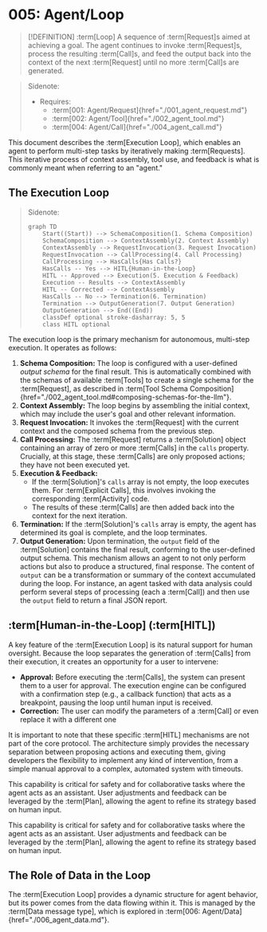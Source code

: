 # 005: Agent/Loop

> [!DEFINITION] :term[Loop]
> A sequence of :term[Request]s aimed at achieving a goal. The agent continues to invoke :term[Request]s, process the resulting :term[Call]s, and feed the output back into the context of the next :term[Request] until no more :term[Call]s are generated.

> Sidenote:
>
> - Requires:
>   - :term[001: Agent/Request]{href="./001_agent_request.md"}
>   - :term[002: Agent/Tool]{href="./002_agent_tool.md"}
>   - :term[004: Agent/Call]{href="./004_agent_call.md"}

This document describes the :term[Execution Loop], which enables an agent to perform multi-step tasks by iteratively making :term[Requests]. This iterative process of context assembly, tool use, and feedback is what is commonly meant when referring to an "agent."

## The Execution Loop

> Sidenote:
>
> ```mermaid
> graph TD
>     Start((Start)) --> SchemaComposition(1. Schema Composition)
>     SchemaComposition --> ContextAssembly(2. Context Assembly)
>     ContextAssembly --> RequestInvocation(3. Request Invocation)
>     RequestInvocation --> CallProcessing(4. Call Processing)
>     CallProcessing --> HasCalls{Has Calls?}
>     HasCalls -- Yes --> HITL{Human-in-the-Loop}
>     HITL -- Approved --> Execution(5. Execution & Feedback)
>     Execution -- Results --> ContextAssembly
>     HITL -- Corrected --> ContextAssembly
>     HasCalls -- No --> Termination(6. Termination)
>     Termination --> OutputGeneration(7. Output Generation)
>     OutputGeneration --> End((End))
>     classDef optional stroke-dasharray: 5, 5
>     class HITL optional
> ```

The execution loop is the primary mechanism for autonomous, multi-step execution. It operates as follows:

1.  **Schema Composition:** The loop is configured with a user-defined _output schema_ for the final result. This is automatically combined with the schemas of available :term[Tools] to create a single schema for the :term[Request], as described in :term[Tool Schema Composition]{href="./002_agent_tool.md#composing-schemas-for-the-llm"}.
2.  **Context Assembly:** The loop begins by assembling the initial context, which may include the user's goal and other relevant information.
3.  **Request Invocation:** It invokes the :term[Request] with the current context and the composed schema from the previous step.
4.  **Call Processing:** The :term[Request] returns a :term[Solution] object containing an array of zero or more :term[Calls] in the `calls` property. Crucially, at this stage, these :term[Calls] are only proposed actions; they have not been executed yet.
5.  **Execution & Feedback:**
    - If the :term[Solution]'s `calls` array is not empty, the loop executes them. For :term[Explicit Calls], this involves invoking the corresponding :term[Activity] code.
    - The results of these :term[Calls] are then added back into the context for the next iteration.
6.  **Termination:** If the :term[Solution]'s `calls` array is empty, the agent has determined its goal is complete, and the loop terminates.
7.  **Output Generation:** Upon termination, the `output` field of the :term[Solution] contains the final result, conforming to the user-defined output schema. This mechanism allows an agent to not only perform actions but also to produce a structured, final response. The content of `output` can be a transformation or summary of the context accumulated during the loop. For instance, an agent tasked with data analysis could perform several steps of processing (each a :term[Call]) and then use the `output` field to return a final JSON report.

## :term[Human-in-the-Loop] (:term[HITL])

A key feature of the :term[Execution Loop] is its natural support for human oversight. Because the loop separates the generation of :term[Calls] from their execution, it creates an opportunity for a user to intervene:

- **Approval:** Before executing the :term[Calls], the system can present them to a user for approval. The execution engine can be configured with a confirmation step (e.g., a callback function) that acts as a breakpoint, pausing the loop until human input is received.
- **Correction:** The user can modify the parameters of a :term[Call] or even replace it with a different one

It is important to note that these specific :term[HITL] mechanisms are not part of the core protocol. The architecture simply provides the necessary separation between proposing actions and executing them, giving developers the flexibility to implement any kind of intervention, from a simple manual approval to a complex, automated system with timeouts.

This capability is critical for safety and for collaborative tasks where the agent acts as an assistant. User adjustments and feedback can be leveraged by the :term[Plan], allowing the agent to refine its strategy based on human input.

This capability is critical for safety and for collaborative tasks where the agent acts as an assistant. User adjustments and feedback can be leveraged by the :term[Plan], allowing the agent to refine its strategy based on human input.

## The Role of Data in the Loop

The :term[Execution Loop] provides a dynamic structure for agent behavior, but its power comes from the data flowing within it. This is managed by the :term[Data message type], which is explored in :term[006: Agent/Data]{href="./006_agent_data.md"}.
